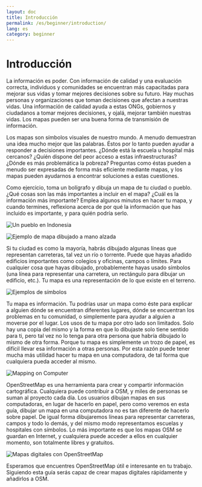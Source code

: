 ```yaml
---
layout: doc
title: Introducción
permalink: /es/beginner/introduction/
lang: es
category: beginner
---
```


Introducción
=============

La información es poder. Con información de calidad y una evaluación correcta, 
individuos y comunidades se encuentran más capacitadas para mejorar sus vidas
y tomar mejores decisiones sobre su futuro. Hay muchas personas y organizaciones
que toman decisiones que afectan a nuestras vidas. Una información de calidad
ayuda a estas ONGs, gobiernos y ciudadanos a tomar mejores decisiones, y ojalá,
mejorar también nuestras vidas. Los mapas pueden ser una buena forma de
transmisión de información.  

Los mapas son símbolos visuales de nuestro mundo. A menudo demuestran una idea
mucho mejor que las palabras. Éstos por lo tanto pueden ayudar a responder a
decisiones importantes. ¿Dónde está la escuela u hospital más cercanos? ¿Quíén
dispone del peor acceso a estas infraestructuras? ¿Dónde es más problemática
la pobreza? Preguntas como éstas pueden a menudo ser expresadas de forma más 
eficiente mediante mapas, y los mapas pueden ayudarnos a encontrar soluciones
a estas cuestiones.

Como ejercicio, toma un bolígrafo y dibuja un mapa de tu ciudad o pueblo. ¿Qué
cosas son las más importantes a incluir en el mapa? ¿Cuál es la información más
importante? Emplea algunos minutos en hacer tu mapa, y cuando termines,
reflexiona acerca de por qué la información que has incluido es importante, y
para quién podría serlo.


![Un pueblo en Indonesia][]

![Ejemplo de mapa dibujado a mano alzada][]

Si tu ciudad es como la mayoría, habrás dibujado algunas líneas que representan
carreteras, tal vez un río o torrente. Puede que hayas añadido edificios
importantes como colegios y oficinas, campos o límites. Para cualquier cosa que
hayas dibujado, probablemente hayas usado símbolos (una línea para representar
una carretera, un rectángulo para dibujar un edificio, etc.). Tu mapa es una
representación de lo que existe en el terreno.

![Ejemplos de símbolos][]

Tu mapa es información. Tu podrías usar un mapa como éste para explicar a
alguien dónde se encuentran diferentes lugares, dónde se encuentran los
problemas en tu comunidad, o simplemente para ayudar a alguien a moverse por el
lugar. Los usos de tu mapa por otro lado son limitados. Solo hay una copia del
mismo y la forma en que lo dibujaste solo tiene sentido para ti, pero tal vez no
lo tenga para otra persona que habría dibujado lo mismo de otra forma. Porque tu
mapa es simplemente un trozo de papel, es difícil llevar esa información a otras
personas. Por esta razón puede tener mucha más utilidad hacer tu mapa en una
computadora, de tal forma que cualquiera pueda acceder al mismo.

![Mapping on Computer][]

OpenStreetMap es una herramienta para crear y compartir información
cartográfica. Cualquiera puede contribuir a OSM, y miles de personas se suman al
proyecto cada día. Los usuarios dibujan mapas en sus computadoras, en lugar de
hacerlo en papel, pero como veremos en esta guía, dibujar un mapa en una
computadora no es tan diferente de hacerlo sobre papel. De igual forma
dibujaremos líneas para representar carreteras, campos y todo lo demás, y del
mismo modo representamos escuelas y hospitales con símbolos. Lo más importante
es que los mapas OSM se guardan en Internet, y cualquiera puede acceder a ellos
en cualquier momento, son totalmente libres y gratuitos.

![Mapas digitales con OpenStreetMap][]

Esperamos que encuentres OpenStreetMap útil e interesante en tu trabajo.
Siguiendo esta guía serás capaz de crear mapas digitales rápidamente y añadirlos
a OSM.

[Un pueblo en Indonesia]: {{site.baseurl}}/images/beginner/village-in-indonesia.png
[Ejemplo de mapa dibujado a mano alzada]: {{site.baseurl}}/images/beginner/hand-drawn-map.png
[Ejemplos de símbolos]: {{site.baseurl}}/images/beginner/examples-of-symbols.png
[Mapping on Computer]: {{site.baseurl}}/images/beginner/mapping-on-computer.png
[Mapas digitales con OpenStreetMap]: {{site.baseurl}}/images/beginner/digital-maps-with-osm.png
